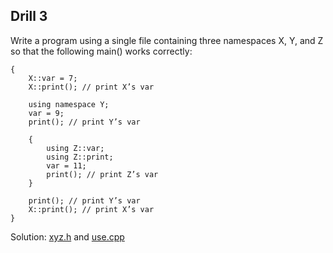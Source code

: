 ## Drill 3

Write a program using a single file containing three namespaces X, Y, and
Z so that the following main() works correctly:
```int main()
{
	X::var = 7;
	X::print(); // print X’s var

	using namespace Y;
	var = 9;
	print(); // print Y’s var

	{
		using Z::var;
		using Z::print;
		var = 11;
		print(); // print Z’s var
	}

	print(); // print Y’s var
	X::print(); // print X’s var
}
```
Solution: [xyz.h](./xyz.h) and [use.cpp](use.cpp)